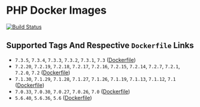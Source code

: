 # PHP Docker Images

[![Build Status](https://travis-ci.org/schroedan/docker-hub-php.svg?branch=7.3)](https://travis-ci.org/schroedan/docker-hub-php)

## Supported Tags And Respective `Dockerfile` Links

* `7.3.5`, `7.3.4`, `7.3.3`, `7.3.2`, `7.3.1`, `7.3` ([Dockerfile](https://github.com/schroedan/docker-hub-php/blob/7.3/7.3/Dockerfile))
* `7.2.20`, `7.2.19`, `7.2.18`, `7.2.17`, `7.2.16`, `7.2.15`, `7.2.14`, `7.2.7`, `7.2.1`, `7.2.0`, `7.2` ([Dockerfile](https://github.com/schroedan/docker-hub-php/blob/7.2/7.2/Dockerfile))
* `7.1.30`, `7.1.29`, `7.1.28`, `7.1.27`, `7.1.26`, `7.1.19`, `7.1.13`, `7.1.12`, `7.1` ([Dockerfile](https://github.com/schroedan/docker-hub-php/blob/7.1/7.1/Dockerfile))
* `7.0.33`, `7.0.30`, `7.0.27`, `7.0.26`, `7.0` ([Dockerfile](https://github.com/schroedan/docker-hub-php/blob/7.0/7.0/Dockerfile))
* `5.6.40`, `5.6.36`, `5.6` ([Dockerfile](https://github.com/schroedan/docker-hub-php/blob/5.6/5.6/Dockerfile))
